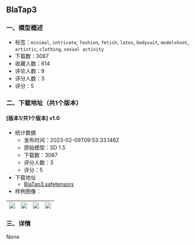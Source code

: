 ## BlaTap3
### 一、模型概述

- 标签：`minimal`, `intricate`, `fashion`, `fetish`, `latex`, `bodysuit`, `modelshoot`, `artistic`, `clothing`, `sexual activity`
- 下载数：3087
- 收藏人数：614
- 评论人数：9
- 评分人数：3
- 评分：5

### 二、下载地址（共1个版本）

#### [版本1/共1个版本] v1.0

- 统计数据
  - 发布时间：2023-02-09T09:53:33.148Z
  - 原始模型：SD 1.5
  - 下载数：3087
  - 评分人数：3
  - 评分：5
- 下载地址
  - [BlaTap3.safetensors](https://civitai.com/api/download/models/8347)
- 样例图像：

| <img src="https://image.civitai.com/xG1nkqKTMzGDvpLrqFT7WA/9be84739-cd1a-48d8-efc6-ef599a6a9100/width=450/79151.jpeg" /> | <img src="https://image.civitai.com/xG1nkqKTMzGDvpLrqFT7WA/4b6b014f-1f8f-466e-7e75-549528006500/width=450/79161.jpeg" /> | <img src="https://image.civitai.com/xG1nkqKTMzGDvpLrqFT7WA/5fe0e807-7f84-4b11-4b76-736842594500/width=450/79160.jpeg" /> | <img src="https://image.civitai.com/xG1nkqKTMzGDvpLrqFT7WA/15086d5f-b117-4cbe-7844-333e83261700/width=450/79159.jpeg" /> |
| ---- | ---- | ---- | ---- |


### 三、详情
None